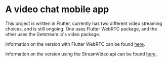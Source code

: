 # A video chat mobile app 

This project is written in Flutter, currently has two different video streaming choices, and is still ongoing. One uses Flutter WebRTC package, and the other uses the Getstream.io's video package.


Information on the version with Flutter WebRTC can be found [here](https://github.com/ItsYaBoyJG/ChatApp/blob/main/chat_app_w_flutter_webrtc/readme.md).

Information on the version using the StreamVideo api can be found [here](https://github.com/ItsYaBoyJG/ChatApp/blob/main/chat_app_w_stream_video/README.md).


